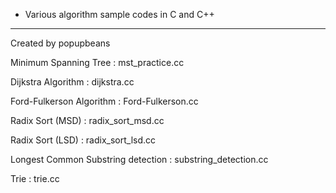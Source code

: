 - Various algorithm sample codes in C and C++
-----------------------------------------

Created by popupbeans

Minimum Spanning Tree              : mst_practice.cc

Dijkstra Algorithm                 : dijkstra.cc

Ford-Fulkerson Algorithm           : Ford-Fulkerson.cc

Radix Sort (MSD)                   : radix_sort_msd.cc

Radix Sort (LSD)                   : radix_sort_lsd.cc

Longest Common Substring detection : substring_detection.cc 

Trie                               : trie.cc

